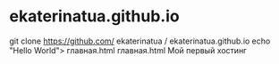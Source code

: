 # ekaterinatua.github.io
 git clone https://github.com/ ekaterinatua  / ekaterinatua.github.io
  echo "Hello World"> главная.html
  главная.html
Мой первый хостинг
